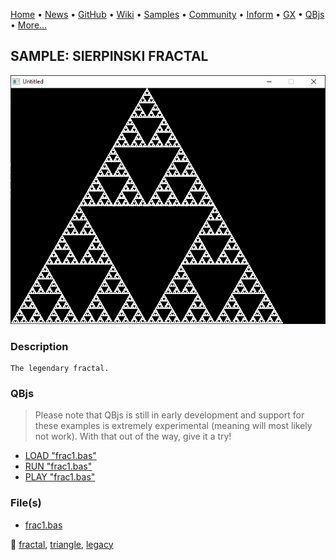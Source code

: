 [Home](https://qb64.com) • [News](../../news.md) • [GitHub](https://github.com/QB64Official/qb64) • [Wiki](https://github.com/QB64Official/qb64/wiki) • [Samples](../../samples.md) • [Community](../../community.md) • [Inform](../../inform.md) • [GX](../../gx.md) • [QBjs](../../qbjs.md) • [More...](../../more.md)

## SAMPLE: SIERPINSKI FRACTAL

![screenshot.png](img/screenshot.png)

### Description

```text
The legendary fractal.
```

### QBjs

> Please note that QBjs is still in early development and support for these examples is extremely experimental (meaning will most likely not work). With that out of the way, give it a try!

* [LOAD "frac1.bas"](https://v6p9d9t4.ssl.hwcdn.net/html/5963335/index.html?src=https://qb64.com/samples/sierpinski-fractal/src/frac1.bas)
* [RUN "frac1.bas"](https://v6p9d9t4.ssl.hwcdn.net/html/5963335/index.html?mode=auto&src=https://qb64.com/samples/sierpinski-fractal/src/frac1.bas)
* [PLAY "frac1.bas"](https://v6p9d9t4.ssl.hwcdn.net/html/5963335/index.html?mode=play&src=https://qb64.com/samples/sierpinski-fractal/src/frac1.bas)

### File(s)

* [frac1.bas](src/frac1.bas)

🔗 [fractal](../fractal.md), [triangle](../triangle.md), [legacy](../legacy.md)
